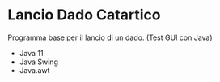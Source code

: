 # Lancio Dado Catartico
Programma base per il lancio di un dado. (Test GUI con Java)

- Java 11
- Java Swing
- Java.awt
